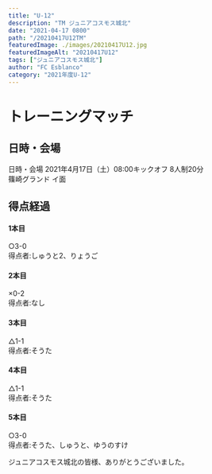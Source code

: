 ```yaml
---
title: "U-12"
description: "TM ジュニアコスモス城北"
date: "2021-04-17 0800"
path: "/20210417U12TM"
featuredImage: ./images/20210417U12.jpg
featuredImageAlt: "20210417U12"
tags: ["ジュニアコスモス城北"]
author: "FC Esblanco"
category: "2021年度U-12"
---
```



# トレーニングマッチ

## 日時・会場

日時・会場
2021年4月17日（土）08:00キックオフ 8人制20分  
篠崎グランド イ面

## 得点経過

#### 1本目
○3-0  
得点者:しゅうと2、りょうご

#### 2本目
×0-2  
得点者:なし

#### 3本目
△1-1  
得点者:そうた

#### 4本目
△1-1  
得点者:そうた

#### 5本目
○3-0  
得点者:そうた、しゅうと、ゆうのすけ

ジュニアコスモス城北の皆様、ありがとうございました。
